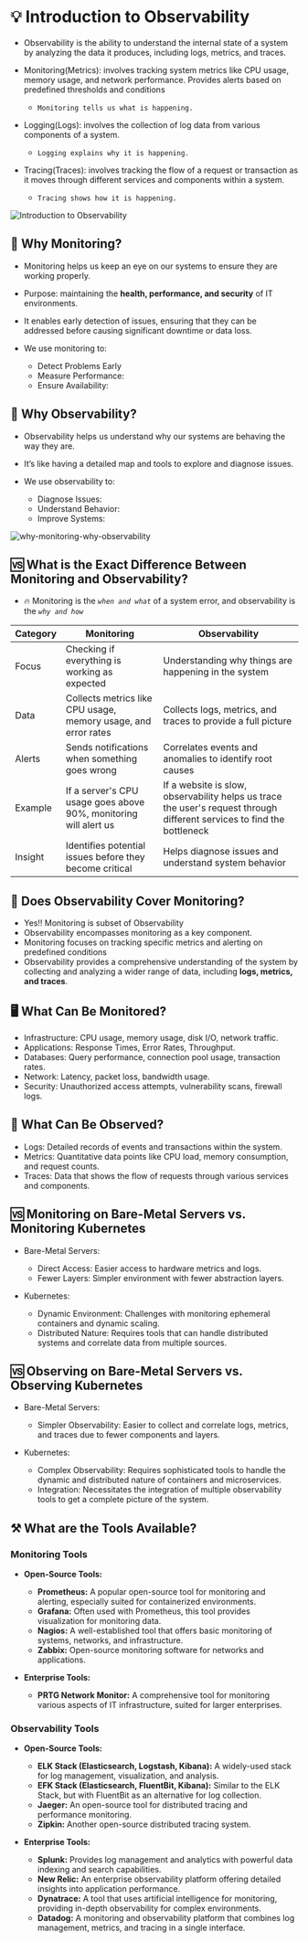 # 💡 Introduction to Observability
- Observability is the ability to understand the internal state of a system by analyzing the data it produces, including logs, metrics, and traces.

- Monitoring(Metrics): involves tracking system metrics like CPU usage, memory usage, and network performance. Provides alerts based on predefined thresholds and conditions
    - `Monitoring tells us what is happening.`
- Logging(Logs):  involves the collection of log data from various components of a system.
    - `Logging explains why it is happening.`
- Tracing(Traces): involves tracking the flow of a request or transaction as it moves through different services and components within a system.
    - `Tracing shows how it is happening.`

![Introduction to Observability](images/Introduction-to-Observability.png)

## 🤔 Why Monitoring?
- Monitoring helps us keep an eye on our systems to ensure they are working properly.
- Purpose:  maintaining the **health, performance, and security** of IT environments.
- It enables early detection of issues, ensuring that they can be addressed before causing significant downtime or data loss.

- We use monitoring to:
    - Detect Problems Early
    - Measure Performance:
    - Ensure Availability:

## 🤔 Why Observability?
- Observability helps us understand why our systems are behaving the way they are.
- It’s like having a detailed map and tools to explore and diagnose issues.

- We use observability to:
    - Diagnose Issues:
    - Understand Behavior:
    - Improve Systems:

![why-monitoring-why-observability](images/why-monitoring-why-observability.png)


## 🆚 What is the Exact Difference Between Monitoring and Observability?
- 🔥 Monitoring is the *`when and what`* of a system error, and observability is the *`why and how`*

| Category       | Monitoring                                   | Observability                                         |
|----------------|----------------------------------------------|------------------------------------------------------|
| Focus          | Checking if everything is working as expected| Understanding why things are happening in the system  |
| Data           | Collects metrics like CPU usage, memory usage, and error rates | Collects logs, metrics, and traces to provide a full picture |
| Alerts         | Sends notifications when something goes wrong| Correlates events and anomalies to identify root causes |
| Example        | If a server's CPU usage goes above 90%, monitoring will alert us | If a website is slow, observability helps us trace the user's request through different services to find the bottleneck |
| Insight        | Identifies potential issues before they become critical | Helps diagnose issues and understand system behavior |


## 🔭 Does Observability Cover Monitoring?
- Yes!! Monitoring is subset of Observability
- Observability encompasses monitoring as a key component.
- Monitoring focuses on tracking specific metrics and alerting on predefined conditions
- Observability provides a comprehensive understanding of the system by collecting and analyzing a wider range of data, including **logs, metrics, and traces**.

## 🖥️ What Can Be Monitored?
- Infrastructure: CPU usage, memory usage, disk I/O, network traffic.
- Applications: Response Times, Error Rates, Throughput.
- Databases: Query performance, connection pool usage, transaction rates.
- Network: Latency, packet loss, bandwidth usage.
- Security: Unauthorized access attempts, vulnerability scans, firewall logs.

## 👀 What Can Be Observed?
- Logs: Detailed records of events and transactions within the system.
- Metrics: Quantitative data points like CPU load, memory consumption, and request counts.
- Traces: Data that shows the flow of requests through various services and components.

## 🆚 Monitoring on Bare-Metal Servers vs. Monitoring Kubernetes
- Bare-Metal Servers:
    - Direct Access: Easier access to hardware metrics and logs.
    - Fewer Layers: Simpler environment with fewer abstraction layers.

- Kubernetes:
    - Dynamic Environment: Challenges with monitoring ephemeral containers and dynamic scaling.
    - Distributed Nature: Requires tools that can handle distributed systems and correlate data from multiple sources.

## 🆚 Observing on Bare-Metal Servers vs. Observing Kubernetes
- Bare-Metal Servers:
    - Simpler Observability: Easier to collect and correlate logs, metrics, and traces due to fewer components and layers.

- Kubernetes:
    - Complex Observability: Requires sophisticated tools to handle the dynamic and distributed nature of containers and microservices.
    - Integration: Necessitates the integration of multiple observability tools to get a complete picture of the system.

## ⚒️ What are the Tools Available?
### Monitoring Tools
- **Open-Source Tools:**
  - **Prometheus:** A popular open-source tool for monitoring and alerting, especially suited for containerized environments.
  - **Grafana:** Often used with Prometheus, this tool provides visualization for monitoring data.
  - **Nagios:** A well-established tool that offers basic monitoring of systems, networks, and infrastructure.
  - **Zabbix:** Open-source monitoring software for networks and applications.

- **Enterprise Tools:**
  - **PRTG Network Monitor:** A comprehensive tool for monitoring various aspects of IT infrastructure, suited for larger enterprises.

### Observability Tools
- **Open-Source Tools:**
  - **ELK Stack (Elasticsearch, Logstash, Kibana):** A widely-used stack for log management, visualization, and analysis.
  - **EFK Stack (Elasticsearch, FluentBit, Kibana):** Similar to the ELK Stack, but with FluentBit as an alternative for log collection.
  - **Jaeger:** An open-source tool for distributed tracing and performance monitoring.
  - **Zipkin:** Another open-source distributed tracing system.

- **Enterprise Tools:**
  - **Splunk:** Provides log management and analytics with powerful data indexing and search capabilities.
  - **New Relic:** An enterprise observability platform offering detailed insights into application performance.
  - **Dynatrace:** A tool that uses artificial intelligence for monitoring, providing in-depth observability for complex environments.
  - **Datadog:** A monitoring and observability platform that combines log management, metrics, and tracing in a single interface.

